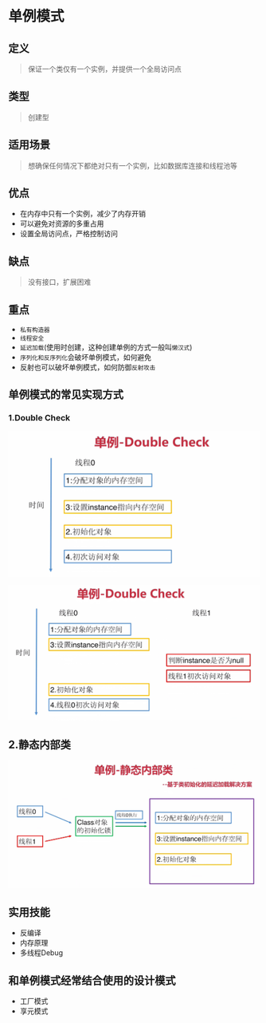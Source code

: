 # 单例模式

## 定义
> 保证一个类仅有一个实例，并提供一个全局访问点

## 类型
> 创建型

## 适用场景
> 想确保任何情况下都绝对只有一个实例，比如数据库连接和线程池等

## 优点
+ 在内存中只有一个实例，减少了内存开销
+ 可以避免对资源的多重占用
+ 设置全局访问点，严格控制访问

## 缺点
> 没有接口，扩展困难

## 重点
+ `私有构造器`
+ `线程安全`
+ `延迟加载`(使用时创建，这种创建单例的方式一般叫`懒汉式`)
+ `序列化和反序列化`会破坏单例模式，如何避免
+ 反射也可以破坏单例模式，如何防御`反射攻击`

## 单例模式的常见实现方式
### 1.Double Check
![DoubleCheck1](images/DoubleCheck1.png)

![DoubleCheck2](images/DoubleCheck2.png)

## 2.静态内部类
![静态内部类实现单例模式](images/静态内部类实现单例模式.png)

## 实用技能
+ 反编译
+ 内存原理
+ 多线程Debug

## 和单例模式经常结合使用的设计模式
+ 工厂模式
+ 享元模式